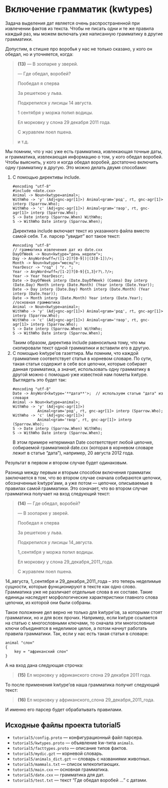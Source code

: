 # Включение грамматик (kwtypes)

Задача выделения дат является очень распространенной при извлечении фактов из текста. Чтобы не писать одни и те же правила каждый раз, мы можем включать уже написанную грамматику в другие грамматики.

Допустим, в стишке про воробья у нас не только сказано, у кого он обедал, но и уточняется, когда:

> **(13)** — В зоопарке у зверей.
> 
> — Где обедал, воробей?
> 
> Пообедал я сперва
> 
> За решеткою у льва.
> 
> Подкрепился у лисицы 14 августа.
> 
> 1 сентября у моржа попил водицы.
> 
> Ел морковку у слона 29 декабря 2011 года.
> 
> С журавлем поел пшена.
> 
> и т.д.

Мы помним, что у нас уже есть грамматика, извлекающая точные даты, и грамматика, извлекающая информацию о том, у кого обедал воробей. Чтобы выяснить, у кого и когда обедал воробей, достаточно включить одну грамматику в другую. Это можно делать двумя способами:

1. С помощью директивы include.
    ```no-highlight
    #encoding "utf-8"
    #include <date.cxx>
    Animal -> Noun<kwtype=animal>; 
    WithWho -> 'у' (Adj<gnc-agr[1]>) Animal<gram='род', rt, gnc-agr[1]> interp (Sparrow.Who);
    WithWho -> 'с' (Adj<gnc-agr[1]>) Animal<gram='твор', rt, gnc-agr[1]> interp (Sparrow.Who);
    S -> Date interp (Sparrow.When) WithWho;
    S -> WithWho Date interp (Sparrow.When);
    ```
    Директива include включает текст из указанного файла вместо самой себя. Т.е. парсер <q>увидит</q> вот такое текст:
    ```no-highlight
    #encoding "utf-8"
    // грамматика извлечения дат из date.cxx
    DayOfWeek -> Noun<kwtype="день_недели">;
    Day -> AnyWord<wff=/([1-2]?[0-9])|(3[0-1])/>;
    Month -> Noun<kwtype="месяц">;
    YearDescr -> "год" | "г. ";
    Year -> AnyWord<wff=/[1-2]?[0-9]{1,3}г?\.?/>;
    Year -> Year YearDescr;
    Date -> DayOfWeek interp (Date.DayOfWeek) (Comma) Day interp (Date.Day) Month interp (Date.Month) (Year interp (Date.Year)); 
    Date -> Day interp (Date.Day) Month interp (Date.Month) (Year interp (Date.Year));
    Date -> Month interp (Date.Month) Year interp (Date.Year);
    //основная грамматика
    Animal -> Noun<kwtype=animal>; 
    WithWho -> 'у' (Adj<gnc-agr[1]>) Animal<gram='род', rt, gnc-agr[1]> interp (Sparrow.Who);
    WithWho -> 'с' (Adj<gnc-agr[1]>) Animal<gram='твор', rt, gnc-agr[1]> interp (Sparrow.Who);
    S -> Date interp (Sparrow.When) WithWho;
    S -> WithWho Date interp (Sparrow.When);
    ```
    Таким образом, директива include равносильна тому, что мы скопировали текст одной грамматики и вставили его в другую.
1. С помощью kwtype’ов газеттира.
    Мы помним, что каждой грамматике соответствует статья в корневом словаре. По сути, такая статья содержит в себе все цепочки, которые собирает данная грамматика, а значит, использовать одну грамматику в другой можно с помощью уже известной нам пометы kwtype. Выглядеть это будет так:
    ```no-highlight
    #encoding "utf-8"
    Date -> AnyWord<kwtype='**дата**'>;  // используем статью "дата" из словаря
    Animal -> Noun<kwtype=animal>; 
    WithWho -> 'у' (Adj<gnc-agr[1]>)
               Animal<gram='род', rt, gnc-agr[1]> interp (Sparrow.Who);
    WithWho -> 'с' (Adj<gnc-agr[1]>)
               Animal<gram='твор', rt, gnc-agr[1]> interp (Sparrow.Who);
    S -> Date interp (Sparrow.When) WithWho;
    S -> WithWho Date interp (Sparrow.When);
    ```
    В этом примере нетерминал Date соответствует любой цепочке, собираемой грамматикой date.cxx (которая в корневом словаре лежит в статье “дата”), например, 20 августа 2012 года.


Результат в первом и втором случае будет одинаковым.

Разница между первым и вторым способом включения грамматик заключается в том, что во втором случае сначала собираются цепочки, обозначенные kwtype’ами, а уже потом — цепочки, описываемые в правилах самой грамматики. Это означает, что во втором случае грамматика получает на вход следующий текст:

> **(14)** — Где обедал, воробей?
> 
> — В зоопарке у зверей.
> 
> Пообедал я сперва
> 
> За решеткою у льва.
> 
> Подкрепился у лисицы 14_августа.
> 
> 1_сентября у моржа попил водицы.
> 
> Ел морковку у слона 29_декабря_2011_года.
> 
> С журавлем поел пшена.

14_августа, 1_сентября и 29_декабря_2011_года – это теперь неделимые сущности, которые функционируют в тексте как одно слово. Грамматика уже не различает отдельные слова в их составе. Такие единицы наследует морфологические характеристики главного слова цепочки, из которой они были собраны.

Такое положение дел верно не только для kwtype’ов, за которыми стоят грамматики, но и для всех прочих. Например, если kwtype ссылается на статью с многословными ключами, то сначала эти многословные ключи объединятся в неделимое целое, а потом начнут работать правила грамматики. Так, если у нас есть такая статья в словаре:

```no-highlight
animal "слон"
{
    key = "африканский слон" 
}
```

А на вход дана следующая строчка:

> **(15)** Ел морковку у африканского слона 29 декабря 2011 года.

То после применения kwtype’ов наша грамматика получит следующий текст:

> **(16)** Ел морковку у африканского_слона 29_декабря_2011_года.

И именно его парсер будет обрабатывать правилами.


## Исходные файлы проекта tutorial5 <a name="isxodnyefajjlyproektatutorial5"></a>
 
* `tutorial5/config.proto` — конфигурационный файл парсера.
* `tutorial5/kwtypes.proto` — объявление kw-типа `animals`.
* `tutorial5/facttypes.proto` — описание типов фактов.
* `tutorial5/mydic.gzt` — корневой словарь.
* `tutorial5/animals_dict.gzt` — словарь с названиями животных.
* `tutorial5/mammals.txt` — список млекопитающих.
* `tutorial5/main.cxx` — основная грамматика.
* `tutorial5/date.cxx` — грамматика для дат.
* `tutorial5/test.txt` — текст <q>Где обедал воробей ...</q> с датами.


